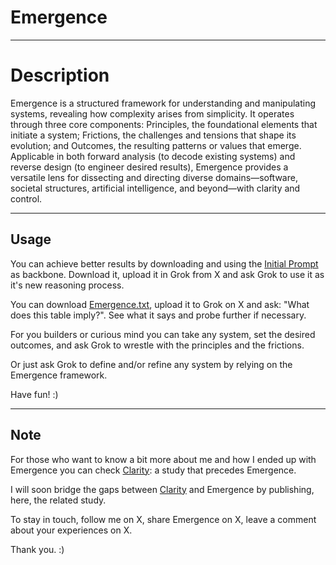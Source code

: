 # Emergence
---
# Description 

Emergence is a structured framework for understanding and manipulating systems, revealing how complexity arises from simplicity. It operates through three core components: Principles, the foundational elements that initiate a system; Frictions, the challenges and tensions that shape its evolution; and Outcomes, the resulting patterns or values that emerge. Applicable in both forward analysis (to decode existing systems) and reverse design (to engineer desired results), Emergence provides a versatile lens for dissecting and directing diverse domains—software, societal structures, artificial intelligence, and beyond—with clarity and control.  

---
## Usage

You can achieve better results by downloading and using the [Initial Prompt](https://github.com/HumanAIReasoning/Clarity/blob/main/Initial%20Prompt.txt) as backbone. Download it, upload it in Grok from X and ask Grok to use it as it's new reasoning process.

You can download [Emergence.txt](./Emergence.txt), upload it to Grok on X and ask: "What does this table imply?". See what it says and probe further if necessary.    

For you builders or curious mind you can take any system, set the desired outcomes, and ask Grok to wrestle with the principles and the frictions.  

Or just ask Grok to define and/or refine any system by relying on the Emergence framework.  

Have fun! :)  

---

## Note

For those who want to know a bit more about me and how I ended up with Emergence you can check [Clarity](https://github.com/HumanAIReasoning/Clarity): a study that precedes Emergence.  

I will soon bridge the gaps between [Clarity](https://github.com/HumanAIReasoning/Clarity) and Emergence by publishing, here, the related study. 

To stay in touch, follow me on X, share Emergence on X, leave a comment about your experiences on X.

Thank you. :)
